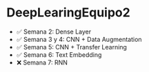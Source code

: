 # DeepLearingEquipo2
- ✅ Semana 2: Dense Layer
- ✅ Semana 3 y 4: CNN + Data Augmentation
- ✅ Semana 5: CNN + Transfer Learning
- ✅ Semana 6: Text Embedding
- ❌ Semana 7: RNN
